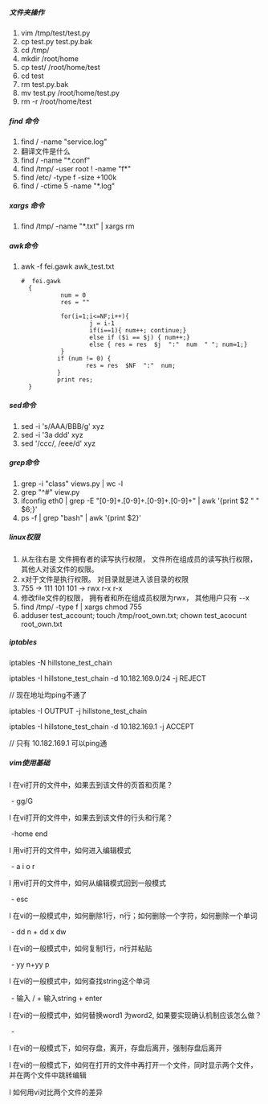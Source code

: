 ##### 文件夹操作

1. vim /tmp/test/test.py
2. cp test.py test.py.bak
3. cd /tmp/
4. mkdir /root/home
5. cp test/ /root/home/test
6. cd test
7. rm test.py.bak
8. mv test.py /root/home/test.py
9. rm -r /root/home/test



##### find 命令

1. find / -name "service.log"
2.  翻译文件是什么
3. find / -name "*.conf"
4. find /tmp/ -user root ! -name "f*"
5. find /etc/ -type f -size +100k
6. find / -ctime 5 -name "*.log"



##### xargs 命令

1. find /tmp/ -name "*.txt" | xargs rm



##### awk命令

1. awk -f  fei.gawk awk_test.txt

   ```shell
   #  fei.gawk
     {
              num = 0
              res = ""
     
              for(i=1;i<=NF;i++){
                      j = i-1
                      if(i==1){ num++; continue;}
                      else if ($i == $j) { num++;}
                      else { res = res  $j  ":"  num  " "; num=1;}
              }
             if (num != 0) {
                     res = res  $NF  ":"  num;
             }
             print res;
     }
   ```

   

##### sed命令

1. sed -i  's/AAA/BBB/g' xyz
2. sed -i '3a ddd'  xyz
3. sed '/ccc/, /eee/d' xyz

##### grep命令

1. grep -i "class" views.py | wc -l
2. grep "^#" view.py
3.  ifconfig eth0 | grep -E "[0-9]+\.[0-9]+\.[0-9]+\.[0-9]+" | awk '{print \$2 " "  \$6;}'
4.  ps -f | grep "bash" | awk '{print $2}'

##### linux权限

1. 从左往右是 文件拥有者的读写执行权限， 文件所在组成员的读写执行权限，其他人对该文件的权限。
2. x对于文件是执行权限。 对目录就是进入该目录的权限
3. 755 ->  111 101 101 -> rwx r-x r-x
4. 修改file文件的权限， 拥有者和所在组成员权限为rwx， 其他用户只有 --x
5. find /tmp/ -type f | xargs chmod 755
6. adduser test_account;   touch /tmp/root_own.txt;    chown test_acocunt root_own.txt



##### iptables

iptables -N hillstone_test_chain

iptables -I hillstone_test_chain -d 10.182.169.0/24 -j REJECT

// 现在地址均ping不通了

iptables -I OUTPUT -j hillstone_test_chain

iptables -I hillstone_test_chain -d 10.182.169.1 -j ACCEPT

// 只有 10.182.169.1  可以ping通

##### vim使用基础

l 在vi打开的文件中，如果去到该文件的页首和页尾？

​	- gg/G

l 在vi打开的文件中，如果去到该文件的行头和行尾？

​	-home end

l 用vi打开的文件中，如何进入编辑模式

​	- a i o r

l 用vi打开的文件中，如何从编辑模式回到一般模式

​	- esc

l 在vi的一般模式中，如何删除1行，n行；如何删除一个字符，如何删除一个单词

​	- dd   n + dd   x  dw

l 在vi的一般模式中，如何复制1行，n行并粘贴

​	- yy  n+yy  p

l 在vi的一般模式中，如何查找string这个单词

​	- 输入 /  + 输入string + enter

l 在vi的一般模式中，如何替换word1 为word2, 如果要实现确认机制应该怎么做？

​	- 

l 在vi的一般模式下，如何存盘，离开，存盘后离开，强制存盘后离开

l 在vi的一般模式下，如何在打开的文件中再打开一个文件，同时显示两个文件，并在两个文件中跳转编辑

l 如何用vi对比两个文件的差异
